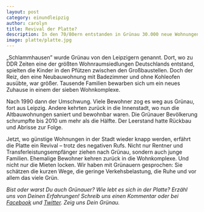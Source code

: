 ```yaml
---
layout: post
category: einundleipzig
author: carolyn
title: Revival der Platte?
description: In den 70/80ern entstanden in Grünau 30.000 neue Wohnungen für mehr als 80.000 Menschen. In Zeiten von heruntergekommenem Wohnraum in Leipzigs Innenstadt waren die Plattenbauwohnungen mit Zentralheizung und günstigen Mieten beliebt. Dann kam die Wende. Viele zogen aus und die Wohntürme leerten sich. Wie geht es dem Stadtteil heute? Wir sind in Grünau unterwegs.
image: platte/platte.jpg
---
```

„Schlammhausen” wurde Grünau von den Leipzigern genannt. Dort, wo zu DDR Zeiten eine der größten Wohnraumsiedlungen Deutschlands entstand, spielten die Kinder in den Pfützen zwischen den Großbaustellen. Doch der Reiz, den eine Neubauwohnung mit Badezimmer und ohne Kohleofen ausübte, war größer. Tausende Familien bewarben sich um ein neues Zuhause in einem der sieben Wohnkomplexe.

Nach 1990 dann der Umschwung. Viele Bewohner zog es weg aus Grünau, fort aus Leipzig. Andere kehrten zurück in die Innenstadt, wo nun die Altbauwohnungen saniert und bewohnbar waren. Die Grünauer Bevölkerung schrumpfte bis 2010 um mehr als die Hälfte. Der Leerstand hatte Rückbau und Abrisse zur Folge.

Jetzt, wo günstige Wohnungen in der Stadt wieder knapp werden, erfährt die Platte ein Revival – trotz des negativen Rufs. Nicht nur Rentner und Transferleistungsempfänger ziehen nach Grünau, sondern auch junge Familien. Ehemalige Bewohner kehren zurück in die Wohnkomplexe. Und nicht nur die Mieten locken. Wir haben mit Grünauern gesprochen: Sie schätzen die kurzen Wege, die geringe Verkehsbelastung, die Ruhe und vor allem das viele Grün.

*Bist oder warst Du auch Grünauer? Wie lebt es sich in der Platte? Erzähl uns von Deinen Erfahrungen! Schreib uns einen Kommentar oder bei [Facebook](https://www.facebook.com/einundleipzig) und [Twitter](https://twitter.com/einundleipzig). Zeig uns Dein Grünau.*